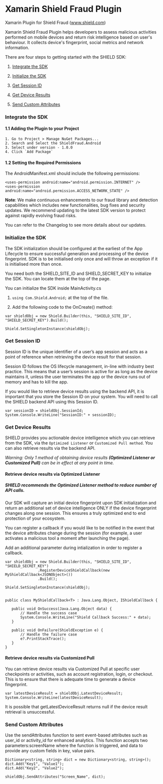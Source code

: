 # Xamarin Shield Fraud Plugin

Xamarin Plugin for Shield Fraud (www.shield.com)

Xamarin Shield Fraud Plugin helps developers to assess malicious activities performed on mobile devices and return risk intelligence based on user's behaviour. It collects device's fingerprint, social metrics and network information. 

There are four steps to getting started with the SHIELD SDK:

1. [Integrate the SDK](#integrate-the-sdk)

2. [Initialize the SDK](#initialize-the-sdk)

3. [Get Session ID](#get-session-id)

4. [Get Device Results](#get-device-results)

5. [Send Custom Attributes](#send-custom-attributes)


### Integrate the SDK

#### 1.1 Adding the Plugin to your Project 

```
1. Go to Project > Manage NuGet Packages...
2. Search and Select the ShieldFraud.Android
3. Select under version - 1.0.0
4. Click `Add Package`
```

#### 1.2 Setting the Required Permissions

The AndroidManifest.xml should include the following permissions:

```
<uses-permission android:name="android.permission.INTERNET" />
<uses-permission android:name="android.permission.ACCESS_NETWORK_STATE" />
```

**Note**: We make continuous enhancements to our fraud library and detection capabilities which includes new functionalities, bug fixes and security updates. We recommend updating to the latest SDK version to protect against rapidly evolving fraud risks.

You can refer to the Changelog to see more details about our updates.

### Initialize the SDK

The SDK initialization should be configured at the earliest of the App Lifecycle to ensure successful generation and processing of the device fingerprint. SDK is to be initialised only once and will throw an exception if it is initialised more than once.


You need both the SHIELD_SITE_ID and SHIELD_SECRET_KEY to initialize the SDK. You can locate them at the top of the page.

You can initialize the SDK inside MainActivity.cs

1. ```using Com.Shield.Android;``` at the top of the file.

2. Add the following code to the OnCreate() method:
```
var shieldObj = new Shield.Builder(this, "SHIELD_SITE_ID", "SHIELD_SECRET_KEY").Build();

Shield.SetSingletonInstance(shieldObj);
```

### Get Session ID
Session ID is the unique identifier of a user’s app session and acts as a point of reference when retrieving the device result for that session.


Session ID follows the OS lifecycle management, in-line with industry best practice. This means that a user’s session is active for as long as the device maintains it, unless the user terminates the app or the device runs out of memory and has to kill the app.

If you would like to retrieve device results using the backend API, it is important that you store the Session ID on your system. You will need to call the SHIELD backend API using this Session ID.

```
var sessionID = shieldObj.SessionId;
System.Console.WriteLine("SessionID:" + sessionID);
```

### Get Device Results
SHIELD provides you actionable device intelligence which you can retrieve from the SDK, via the `Optimized Listener` or `Customized Pull method`. You can also retrieve results via the backend API.

*Warning: Only 1 method of obtaining device results **(Optimized Listener or Customized Pull)** can be in effect at any point in time.*

#### Retrieve device results via Optimized Listener

##### SHIELD recommends the Optimized Listener method to reduce number of API calls. #####

Our SDK will capture an initial device fingerprint upon SDK initialization and return an additional set of device intelligence ONLY if the device fingerprint changes along one session. This ensures a truly optimized end to end protection of your ecosystem.

You can register a callback if you would like to be notified in the event that the device attributes change during the session (for example, a user activates a malicious tool a moment after launching the page).

Add an additional parameter during intialization in order to register a callback. 

 ```
 var shieldObj = new Shield.Builder(this, "SHIELD_SITE_ID", "SHIELD_SECRET_KEY")
                .RegisterDeviceShieldCallback(new MyShieldCallback<JSONObject>())
                .Build();

Shield.SetSingletonInstance(shieldObj);


public class MyShieldCallback<T> : Java.Lang.Object, IShieldCallback {

    public void OnSuccess(Java.Lang.Object data) {
        // Handle the success case
        System.Console.WriteLine("Shield Callback Success:" + data);
    }

    public void OnFailure(ShieldException e) {
        // Handle the failure case
        e?.PrintStackTrace();
    }
}
 ```

#### Retrieve device results via Customized Pull
You can retrieve device results via Customized Pull at specific user checkpoints or activities, such as account registration, login, or checkout. This is to ensure that there is adequate time to generate a device fingerprint.

```
var latestDeviceResult = shieldObj.LatestDeviceResult;
System.Console.WriteLine(latestDeviceResult);
```

It is possible that getLatestDeviceResult returns null if the device result retrieval is unsuccessful. 

### Send Custom Attributes

Use the sendAttributes function to sent event-based attributes such as user_id or activity_id for enhanced analytics. This function accepts two parameters:screenName where the function is triggered, and data to provide any custom fields in key, value pairs.

```
Dictionary<string, string> dict = new Dictionary<string, string>();
dict.Add("Key1", "Value1");
dict.Add("Key2", "Value2");

shieldObj.SendAttributes("Screen_Name", dict);
```



